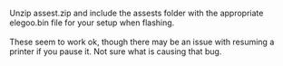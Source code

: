 Unzip assest.zip and include the assests folder with the appropriate elegoo.bin file for your setup when flashing.<br><br>
These seem to work ok, though there may be an issue with resuming a printer if you pause it. Not sure what is causing that bug.
